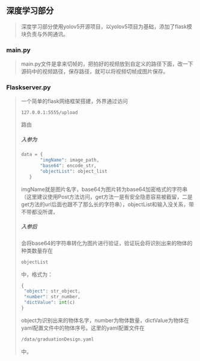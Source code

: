 ## 深度学习部分

>深度学习部分使用yolov5开源项目，以yolov5项目为基础，添加了flask模块负责与外网通讯。



### main.py

>main.py文件是拿来切帧的，把拍好的视频放到自定义的路径下面，改一下源码中的视频路径，保存路径，就可以将视频切帧成图片保存。



### Flaskserver.py

>一个简单的flask网络框架搭建，外界通过访问
>
>```shel
>127.0.0.1:5555/upload
>```
>
>路由
>
>##### 入参为
>
>```python
>data = {
>        "imgName": image_path,
>        "base64": encode_str,
>        "objectList": object_list
>    }
>```
>
>imgName就是图片名字，base64为图片转为base64加密格式的字符串（这里建议使用Post方法访问，get方法一是有安全隐患容易被截留，二是get方法的url后面也跟不了那么长的字符串），objectList和输入没关系，带不带都没所谓，
>
>##### 入参后
>
>会将base64的字符串转化为图片进行验证，验证玩会将识别出来的物体的种类数量存在
>
>```python
>objectList
>```
>
>中，格式为：
>
>```python
>{
>  "object": str_object,
>  "number": str_number,
>  "dictValue": int(c)
>}
>```
>
> object为识别出来的物体名字，number为物体数量，dictValue为物体在yaml配置文件中的物体序号。这里的yaml配置文件在
>
>```python
>/data/graduationDesign.yaml
>```
>
>中。

